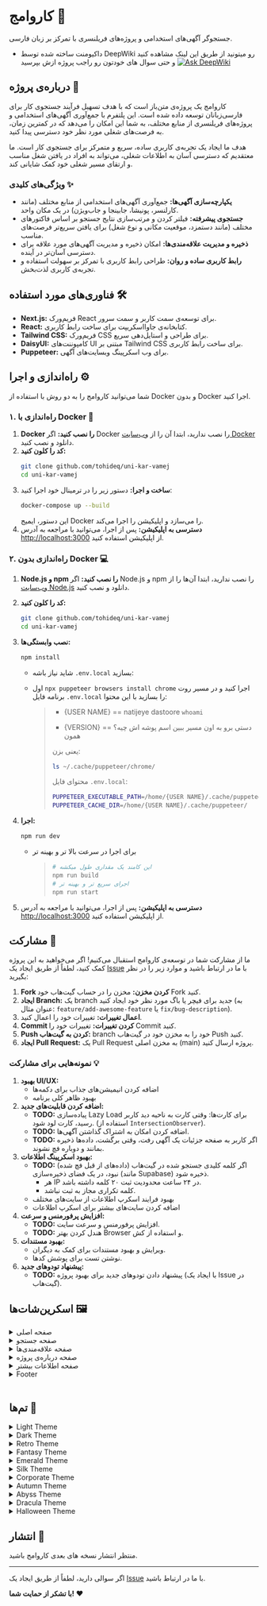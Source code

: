 # کاروامج 🚀

جستجوگر آگهی‌های استخدامی و پروژه‌های فریلنسری با تمرکز بر زبان فارسی.

- داکیومنت ساخته شده توسط DeepWiki رو میتونید از طریق این لینک مشاهده کنید و حتی سوال های خودتون رو راجب پروژه ازش بپرسید
  [![Ask DeepWiki](https://deepwiki.com/badge.svg)](https://deepwiki.com/TohidEq/uni-kar-vamej)

## درباره‌ی پروژه 🧐

کاروامج یک پروژه‌ی متن‌باز است که با هدف تسهیل فرآیند جستجوی کار برای فارسی‌زبانان توسعه داده شده است. این پلتفرم با جمع‌آوری آگهی‌های استخدامی و پروژه‌های فریلنسری از منابع مختلف، به شما این امکان را می‌دهد که در کمترین زمان، به فرصت‌های شغلی مورد نظر خود دسترسی پیدا کنید.

هدف ما ایجاد یک تجربه‌ی کاربری ساده، سریع و متمرکز برای جستجوی کار است. ما معتقدیم که دسترسی آسان به اطلاعات شغلی، می‌تواند به افراد در یافتن شغل مناسب و ارتقای مسیر شغلی خود کمک شایانی کند.

### ویژگی‌های کلیدی ✨

- **یکپارچه‌سازی آگهی‌ها:** جمع‌آوری آگهی‌های استخدامی از منابع مختلف (مانند کارلنسر، پونیشا، جابینجا و جاب‌ویژن) در یک مکان واحد.
- **جستجوی پیشرفته:** فیلتر کردن و مرتب‌سازی نتایج جستجو بر اساس فاکتورهای مختلف (مانند دستمزد، موقعیت مکانی و نوع شغل) برای یافتن سریع‌تر فرصت‌های مناسب.
- **ذخیره و مدیریت علاقه‌مندی‌ها:** امکان ذخیره و مدیریت آگهی‌های مورد علاقه برای دسترسی آسان‌تر در آینده.
- **رابط کاربری ساده و روان:** طراحی رابط کاربری با تمرکز بر سهولت استفاده و تجربه‌ی کاربری لذت‌بخش.

## فناوری‌های مورد استفاده 🛠️

- **Next.js:** فریم‌ورک React برای توسعه‌ی سمت کاربر و سمت سرور.
- **React:** کتابخانه‌ی جاوااسکریپت برای ساخت رابط کاربری.
- **Tailwind CSS:** فریم‌ورک CSS برای طراحی و استایل‌دهی سریع.
- **DaisyUI:** کامپوننت‌های UI مبتنی بر Tailwind CSS برای ساخت رابط کاربری.
- **Puppeteer:** برای وب اسکرپینگ وبسایت‌های آگهی.

## راه‌اندازی و اجرا ⚙️

شما می‌توانید کاروامج را به دو روش با استفاده از Docker و بدون Docker اجرا کنید.

### ۱. راه‌اندازی با Docker 🐳

1.  **Docker را نصب کنید:** اگر Docker را نصب ندارید، ابتدا آن را از [وب‌سایت Docker](https://www.docker.com/) دانلود و نصب کنید.
2.  **کد را کلون کنید:**
    ```bash
    git clone github.com/tohideq/uni-kar-vamej
    cd uni-kar-vamej
    ```
3.  **ساخت و اجرا:** دستور زیر را در ترمینال خود اجرا کنید:
    ```bash
    docker-compose up --build
    ```
    این دستور، ایمیج Docker را می‌سازد و اپلیکیشن را اجرا می‌کند.
4.  **دسترسی به اپلیکیشن:** پس از اجرا، می‌توانید با مراجعه به آدرس <http://localhost:3000> از اپلیکیشن استفاده کنید.

### ۲. راه‌اندازی بدون Docker 💻

1.  **Node.js و npm را نصب کنید:** اگر Node.js و npm را نصب ندارید، ابتدا آن‌ها را از [وب‌سایت Node.js](https://nodejs.org/) دانلود و نصب کنید.
2.  **کد را کلون کنید:**
    ```bash
    git clone github.com/tohideq/uni-kar-vamej
    cd uni-kar-vamej
    ```
3.  **نصب وابستگی‌ها:**

    ```bash
    npm install
    ```

    - شاید نیاز باشه `.env.local` بسازید:
    - اول `npx puppeteer browsers install chrome` اجرا کنید و در مسیر روت برنامه فایل `.env.local` را بسازید با این محتوا:

      > - {USER NAME} == natijeye dastoore `whoami`
      >
      > - {VERSION} == دستی برو به اون مسیر ببین اسم پوشه اش چیه؟ همون
      >
      > یعنی بزن:
      >
      > ```bash
      > ls ~/.cache/puppeteer/chrome/
      > ```
      >
      > محتوای فایل `.env.local`:
      >
      > ```bash
      > PUPPETEER_EXECUTABLE_PATH=/home/{USER NAME}/.cache/puppeteer/chrome/linux-{VERSION}/chrome-linux64/chrome
      > PUPPETEER_CACHE_DIR=/home/{USER NAME}/.cache/puppeteer/
      > ```

4.  **اجرا:**

    ```bash
    npm run dev
    ```

    - برای اجرا در سرعت بالا تر و بهینه تر
      > ```bash
      > # این کامند یک مقداری طول میکشه
      > npm run build
      > # اجرای سریع تر و بهینه تر
      > npm run start
      > ```

5.  **دسترسی به اپلیکیشن:** پس از اجرا، می‌توانید با مراجعه به آدرس <http://localhost:3000> از اپلیکیشن استفاده کنید.

## مشارکت 🙏

ما از مشارکت شما در توسعه‌ی کاروامج استقبال می‌کنیم! اگر می‌خواهید به این پروژه کمک کنید، لطفاً از طریق ایجاد یک [Issue](https://github.com/tohideq/uni-kar-vamej/issues) با ما در ارتباط باشید و موارد زیر را در نظر بگیرید:

1.  **Fork کردن مخزن:** مخزن را در حساب گیت‌هاب خود Fork کنید.
2.  **ایجاد Branch:** یک branch جدید برای فیچر یا باگ مورد نظر خود ایجاد کنید (به عنوان مثال: `feature/add-awesome-feature` یا `fix/bug-description`).
3.  **اعمال تغییرات:** تغییرات خود را اعمال کنید.
4.  **Commit کردن تغییرات:** تغییرات خود را Commit کنید.
5.  **Push کردن به گیت‌هاب:** branch خود را به مخزن خود در گیت‌هاب Push کنید.
6.  **ایجاد Pull Request:** یک Pull Request به مخزن اصلی (main) پروژه ارسال کنید.

### نمونه‌هایی برای مشارکت 💡

1.  **بهبود UI/UX:**
    - اضافه کردن انیمیشن‌های جذاب برای دکمه‌ها
    - بهبود ظاهر کلی برنامه
2.  **اضافه کردن قابلیت‌های جدید:**
    - **TODO:** پیاده‌سازی Lazy Load برای کارت‌ها: وقتی کارت به ناحیه دید کاربر رسید، کارت لود شود. (استفاده از `IntersectionObserver`).
    - **TODO:** اضافه کردن امکان به اشتراک گذاشتن آگهی‌ها.
    - **TODO:** اگر کاربر به صفحه جزئیات یک آگهی رفت، وقتی برگشت، داده‌ها ذخیره بمانند و دوباره فچ نشوند.
3.  **بهبود اسکرپینگ اطلاعات:**
    - **TODO:** اگر کلمه کلیدی جستجو شده در گیت‌هاب (داده‌های از قبل فچ شده) نبود، در یک فضای ذخیره‌سازی (مانند Supabase) ذخیره شود.
      - هر IP در ۲۴ ساعت محدودیت ثبت ۲۰ کلمه داشته باشد.
      - کلمه تکراری مجاز به ثبت نباشد.
    - بهبود فرایند اسکرپ اطلاعات از سایت‌های مختلف
    - اضافه کردن سایت‌های بیشتر برای اسکرپ اطلاعات
4.  **افزایش پرفورمنس و سرعت:**
    - **TODO:** افزایش پرفورمنس و سرعت سایت.
    - **TODO:** هندل کردن بهتر Browser و استفاده از کش.
5.  **بهبود مستندات:**
    - ویرایش و بهبود مستندات برای کمک به دیگران.
    - نوشتن تست برای پوشش کد‌ها.
6.  **پیشنهاد تودوهای جدید:**
    - **TODO:** پیشنهاد دادن تودوهای جدید برای بهبود پروژه (با ایجاد یک Issue در گیت‌هاب).

## اسکرین‌شات‌ها 🖼️

<details>
  <summary>صفحه اصلی</summary>
  <img src="./screenshots/home.png" alt="صفحه اصلی کاروامج" width="700"/>
</details>

<details>
  <summary>صفحه جستجو</summary>
  <img src="./screenshots/search.png" alt="صفحه جستجو نتایج" width="700"/>
</details>

<details>
  <summary>صفحه علاقه‌مندی‌ها</summary>
  <img src="./screenshots/favorites.png" alt="صفحه علاقه‌مندی‌ها" width="700"/>
</details>

<details>
  <summary>صفحه درباره‌ی پروژه</summary>
  <img src="./screenshots/about.png" alt="صفحه درباره پروژه" width="700"/>
</details>

<details>
  <summary>صفحه اطلاعات بیشتر</summary>
  <img src="./screenshots/one-result.png" alt="صفحه جزییات آگهی" width="700"/>
</details>

<details>
  <summary>Footer</summary>
  <img src="./screenshots/footer.png" alt="footer" width="700"/>
</details>

<br>

## تم‌ها 🎨

<div dir="ltr" className="grid grid-cols-4 gap-4">

<details>
  <summary>Light Theme</summary>
  <img src="./screenshots/themes/light.png" alt="Light Theme" width="300"/>
</details>

<details>
  <summary>Dark Theme</summary>
  <img src="./screenshots/themes/dark.png" alt="Dark Theme" width="300"/>
</details>

<details>
  <summary>Retro Theme</summary>
  <img src="./screenshots/themes/retro.png" alt="Retro Theme" width="300"/>
</details>

<details>
  <summary>Fantasy Theme</summary>
  <img src="./screenshots/themes/fantasy.png" alt="Fantasy Theme" width="300"/>
</details>

<details>
  <summary>Emerald Theme</summary>
  <img src="./screenshots/themes/emerald.png" alt="Emerald Theme" width="300"/>
</details>

<details>
  <summary>Silk Theme</summary>
  <img src="./screenshots/themes/silk.png" alt="Silk Theme" width="300"/>
</details>

<details>
  <summary>Corporate Theme</summary>
  <img src="./screenshots/themes/corporate.png" alt="Corporate Theme" width="300"/>
</details>

<details>
  <summary>Autumn Theme</summary>
  <img src="./screenshots/themes/autumn.png" alt="Autumn Theme" width="300"/>
</details>

<details>
  <summary>Abyss Theme</summary>
  <img src="./screenshots/themes/abyss.png" alt="Abyss Theme" width="300"/>
</details>

<details>
  <summary>Dracula Theme</summary>
  <img src="./screenshots/themes/dracula.png" alt="Dracula Theme" width="300"/>
</details>

<details>
  <summary>Halloween Theme</summary>
  <img src="./screenshots/themes/halloween.png" alt="Halloween Theme" width="300"/>
</details>

</div>

## انتشار 🚀

منتظر انتشار نسخه های بعدی کاروامج باشید.

---

اگر سوالی دارید، لطفاً از طریق ایجاد یک [Issue](https://github.com/tohideq/uni-kar-vamej/issues) با ما در ارتباط باشید.

**با تشکر از حمایت شما!** ❤️
